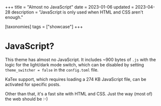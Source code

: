 +++
title = "Almost no JavaScript"
date = 2023-01-06
updated = 2023-04-28
description = "JavaScript is only used when HTML and CSS aren't enough."

[taxonomies]
tags = ["showcase"]
+++

# JavaScript?

This theme has almost no JavaScript. It includes ~900 bytes of `.js` with the logic for the light/dark mode switch, which can be disabled by setting `theme_switcher = false` in the `config.toml` file.

KaTex support, which requires loading a 274 KB JavaScript file, can be activated for specific posts.

Other than that, it's a fast site with HTML and CSS. Just the way (most of) the web should be :-)
